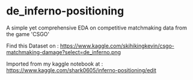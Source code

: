 # de_inferno-positioning
A simple yet comprehensive EDA on competitive matchmaking data from the game 'CSGO'



Find this Dataset on : https://www.kaggle.com/skihikingkevin/csgo-matchmaking-damage?select=de_inferno.png

Imported from my kaggle notebook at : https://www.kaggle.com/shark0605/inferno-positioning/edit
